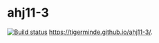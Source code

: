 # ahj11-3
[![Build status](https://ci.appveyor.com/api/projects/status/92g0jmpa9i199awn?svg=true)](https://ci.appveyor.com/project/Tigerminde/ahj11-3)
https://tigerminde.github.io/ahj11-3/.
